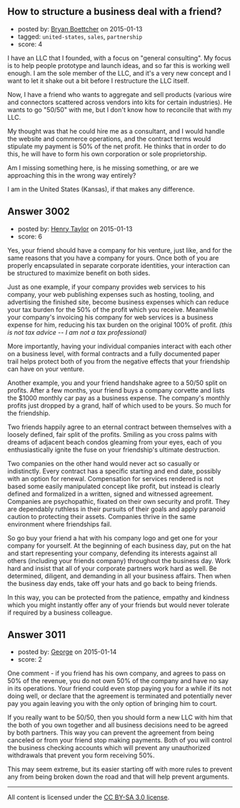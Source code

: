## How to structure a business deal with a friend?

- posted by: [Bryan Boettcher](https://stackexchange.com/users/323920/bryan-boettcher) on 2015-01-13
- tagged: `united-states`, `sales`, `partnership`
- score: 4

I have an LLC that I founded, with a focus on "general consulting".  My focus is to help people prototype and launch ideas, and so far this is working well enough.  I am the sole member of the LLC, and it's a very new concept and I want to let it shake out a bit before I restructure the LLC itself.

Now, I have a friend who wants to aggregate and sell products (various wire and connectors scattered across vendors into kits for certain industries).  He wants to go "50/50" with me, but I don't know how to reconcile that with my LLC.

My thought was that he could hire me as a consultant, and I would handle the website and commerce operations, and the contract terms would stipulate my payment is 50% of the net profit.  He thinks that in order to do this, he will have to form his own corporation or sole proprietorship.

Am I missing something here, is he missing something, or are we approaching this in the wrong way entirely?

I am in the United States (Kansas), if that makes any difference.


## Answer 3002

- posted by: [Henry Taylor](https://stackexchange.com/users/1734959/henry-taylor) on 2015-01-13
- score: 6

Yes, your friend should have a company for his venture, just like, and for the same reasons that you have a company for yours.  Once both of you are properly encapsulated in separate corporate identities, your interaction can be structured to maximize benefit on both sides.  

Just as one example, if your company provides web services to his company, your web publishing expenses such as hosting, tooling, and advertising the finished site, become business expenses which can reduce your tax burden for the 50% of the profit which you receive.  Meanwhile your company's invoicing his company for web services is a business expense for him, reducing his tax burden on the original 100% of profit.  *(this is not tax advice -- I am not a tax professional)*

More importantly, having your individual companies interact with each other on a business level, with formal contracts and a fully documented paper trail helps protect both of you from the negative effects that your friendship can have on your venture.

Another example, you and your friend handshake agree to a 50/50 split on profits.  After a few months, your friend buys a company corvette and lists the $1000 monthly car pay as a business expense.  The company's monthly profits just dropped by a grand, half of which used to be yours.  So much for the friendship.

Two friends happily agree to an eternal contract between themselves with a loosely defined, fair split of the profits.  Smiling as you cross palms with dreams of adjacent beach condos gleaming from your eyes, each of you enthusiastically ignite the fuse on your friendship's ultimate destruction.

Two companies on the other hand would never act so casually or indistinctly.  Every contract has a specific starting and end date, possibly with an option for renewal.  Compensation for services rendered is not based some easily manipulated concept like profit, but instead is clearly defined and formalized in a written, signed and witnessed agreement.  Companies are psychopathic, fixated on their own security and profit.  They are dependably ruthless in their pursuits of their goals and apply paranoid caution to protecting their assets.  Companies thrive in the same environment where friendships fail.

So go buy your friend a hat with his company logo and get one for your company for yourself.  At the beginning of each business day, put on the hat and start representing your company, defending its interests against all others (including your friends company) throughout the business day.  Work hard and insist that all of your corporate partners work hard as well.  Be determined, diligent, and demanding in all your business affairs.  Then when the business day ends, take off your hats and go back to being friends.

In this way, you can be protected from the patience, empathy and kindness which you might instantly offer any of your friends but would never tolerate if required by a business colleague.



## Answer 3011

- posted by: [George](https://stackexchange.com/users/3516499/george) on 2015-01-14
- score: 2

One comment - if you friend has his own company, and agrees to pass on 50% of the revenue, you do not own 50% of the company and have no say in its operations.  Your friend could even stop paying you for a while if its not doing well, or declare that the agreement is terminated and potentially never pay you again leaving you with the only option of bringing him to court.

If you really want to be 50/50, then you should form a new LLC with him that the both of you own together and all business decisions need to be agreed by both partners.  This way you can prevent the agreement from being canceled or from your friend stop making payments.  Both of you will control the business checking accounts which will prevent any unauthorized withdrawals that prevent you form receiving 50%.

This may seem extreme, but its easier starting off with more rules to prevent any from being broken down the road and that will help prevent arguments.



---

All content is licensed under the [CC BY-SA 3.0 license](https://creativecommons.org/licenses/by-sa/3.0/).
